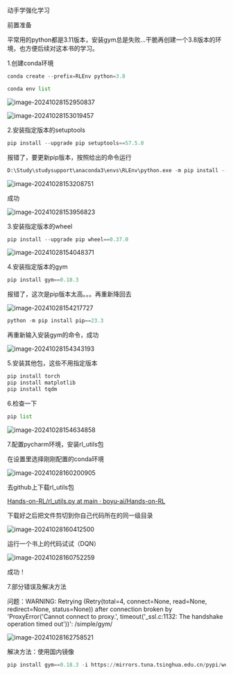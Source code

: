 动手学强化学习

前置准备

平常用的python都是3.11版本，安装gym总是失败...干脆再创建一个3.8版本的环境，也方便后续对这本书的学习。

1.创建conda环境

```python
conda create --prefix=RLEnv python=3.8
```

```python
conda env list
```

![image-20241028152950837](C:\Users\whz\AppData\Roaming\Typora\typora-user-images\image-20241028152950837.png)

![image-20241028153019457](C:\Users\whz\AppData\Roaming\Typora\typora-user-images\image-20241028153019457.png)

2.安装指定版本的setuptools

```python
pip install --upgrade pip setuptools==57.5.0
```

报错了，要更新pip版本，按照给出的命令运行

```python
D:\Study\studysupport\anaconda3\envs\RLEnv\python.exe -m pip install --upgrade pip setuptools==57.5.0
```

![image-20241028153208751](C:\Users\whz\AppData\Roaming\Typora\typora-user-images\image-20241028153208751.png)

成功

![image-20241028153956823](C:\Users\whz\AppData\Roaming\Typora\typora-user-images\image-20241028153956823.png)

3.安装指定版本的wheel

```python
pip install --upgrade pip wheel==0.37.0
```

![image-20241028154048371](C:\Users\whz\AppData\Roaming\Typora\typora-user-images\image-20241028154048371.png)

4.安装指定版本的gym

```python
pip install gym==0.18.3
```

报错了，这次是pip版本太高。。。再重新降回去

![image-20241028154217727](C:\Users\whz\AppData\Roaming\Typora\typora-user-images\image-20241028154217727.png)

```python
python -m pip install pip==23.3
```

再重新输入安装gym的命令，成功

![image-20241028154343193](C:\Users\whz\AppData\Roaming\Typora\typora-user-images\image-20241028154343193.png)

5.安装其他包，这些不用指定版本

```python
pip install torch
pip install matplotlib
pip install tqdm
```

6.检查一下

```python
pip list
```

![image-20241028154634858](C:\Users\whz\AppData\Roaming\Typora\typora-user-images\image-20241028154634858.png)

7.配置pycharm环境，安装rl_utils包

在设置里选择刚刚配置的conda环境

![image-20241028160200905](C:\Users\whz\AppData\Roaming\Typora\typora-user-images\image-20241028160200905.png)

去github上下载rl_utils包

[Hands-on-RL/rl_utils.py at main · boyu-ai/Hands-on-RL](https://github.com/boyu-ai/Hands-on-RL/blob/main/rl_utils.py)

下载好之后把文件剪切到你自己代码所在的同一级目录

![image-20241028160412500](C:\Users\whz\AppData\Roaming\Typora\typora-user-images\image-20241028160412500.png)

运行一个书上的代码试试（DQN）

![image-20241028160752259](C:\Users\whz\AppData\Roaming\Typora\typora-user-images\image-20241028160752259.png)

成功！

7.部分错误及解决方法

问题：WARNING: Retrying (Retry(total=4, connect=None, read=None, redirect=None, status=None)) after connection broken by 'ProxyError('Cannot connect to proxy.', timeout('_ssl.c:1132: The handshake operation timed out'))': /simple/gym/

![image-20241028162758521](C:\Users\whz\AppData\Roaming\Typora\typora-user-images\image-20241028162758521.png)

解决方法：使用国内镜像

```python
pip install gym==0.18.3 -i https://mirrors.tuna.tsinghua.edu.cn/pypi/web/simple some-package
```

